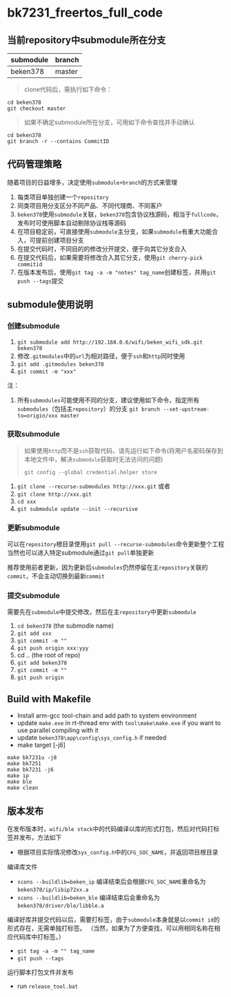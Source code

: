 # bk7231_freertos_full_code



## 当前repository中submodule所在分支

| submodule | branch |
| --------- | ------ |
| beken378  | master |

> clone代码后，需执行如下命令：

```shell
cd beken378
git checkout master
```

> 如果不确定submodule所在分支，可用如下命令查找并手动确认

```shell
cd beken378
git branch -r --contains CommitID
```



## 代码管理策略 

随着项目的日益增多，决定使用`submodule+branch`的方式来管理
1. 每类项目单独创建一个`repository`
2. 同类项目用分支区分不同产品、不同代理商、不同客户
3. `beken378`使用`submodule`关联，`beken378`包含协议栈源码，相当于`fullcode`，发布时可使用脚本自动剔除协议栈等源码
4. 在项目稳定前，可直接使用`submodule`主分支，如果`submodule`有重大功能合入，可提前创建项目分支
5. 在提交代码时，不同目的的修改分开提交，便于向其它分支合入
6. 在提交代码后，如果需要将修改合入其它分支，使用`git cherry-pick commitid`
7. 在版本发布后，使用`git tag -a -m "notes" tag_name`创建标签，并用`git push --tags`提交



## submodule使用说明

### 创建submodule
1. `git submodule add http://192.168.0.6/wifi/beken_wifi_sdk.git beken378`
2. 修改`.gitmodules`中的`url`为相对路径，便于`ssh`和`http`同时使用
3. `git add .gitmodules beken378`
4. `git commit -m "xxx"`

注：
1. 所有`submodules`可能使用不同的分支，建议使用如下命令，指定所有`submodules`（包括主`repository`）的分支
`git branch --set-upstream-to=origin/xxx master`



### 获取submodule

> 如果使用`http`而不是`ssh`获取代码，请先运行如下命令(将用户名密码保存到本地文件中，解决`submodule`获取时无法访问的问题)
>
> `git config --global credential.helper store`



1. `git clone --recurse-submodules http://xxx.git`
    或者
2. `git clone http://xxx.git`
3. `cd xxx`
4. `git submodule update --init --recursive`



### 更新submodule
可以在`repository`根目录使用`git pull --recurse-submodules`命令更新整个工程
当然也可以进入特定submodule通过`git pull`单独更新

推荐使用前者更新，因为更新后`submodules`仍然停留在主`repository`关联的`commit`，不会主动切换到最新`commit`



### 提交submodule

需要先在`submodule`中提交修改，然后在主`repository`中更新`submodule`
1. `cd beken378` (the submodle name)
2. `git add xxx`
3. `git commit -m ""`
4. `git push origin xxx:yyy`
5. cd .. (the root of repo)
6. `git add beken378`
7. `git commit -m ""`
8. `git push origin`



## Build with Makefile

- Install arm-gcc tool-chain and add path to system environment
- update `make.exe` in rt-thread env with `tool\make\make.exe` if you want to use parallel compiling with it
- update `beken378\app\config\sys_config.h` if needed
- make target [-j6]

```shell
make bk7231u -j8
make bk7251
make bk7231 -j6
make ip
make ble
make clean
```



## 版本发布 

在发布版本时，`wifi/ble stack`中的代码编译以库的形式打包，然后对代码打标签并发布，方法如下

- 根据项目实际情况修改`sys_config.h`中的`CFG_SOC_NAME`，并返回项目根目录

编译库文件
- `scons --buildlib=beken_ip` 编译结束后会根据`CFG_SOC_NAME`重命名为`beken378/ip/libip72xx.a`
- `scons --buildlib=beken_ble` 编译结束后会重命名为`beken378/driver/ble/libble.a`

编译好库并提交代码以后，需要打标签，由于`submodule`本身就是以`commit id`的形式存在，无需单独打标签。
（当然，如果为了方便查找，可以用相同名称在相应代码库中打标签。）

- `git tag -a -m "" tag_name`
- `git push --tags`

运行脚本打包文件并发布
- run `release_tool.bat`
